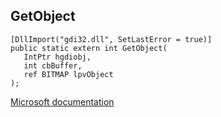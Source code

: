 ## GetObject

```
[DllImport("gdi32.dll", SetLastError = true)]
public static extern int GetObject(
   IntPtr hgdiobj,
   int cbBuffer,
   ref BITMAP lpvObject
);
```

[Microsoft documentation](https://docs.microsoft.com/en-us/windows/win32/api/wingdi/nf-wingdi-getobjecta)
